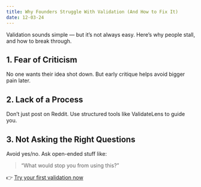 ```yaml
---
title: Why Founders Struggle With Validation (And How to Fix It)
date: 12-03-24
---
```


Validation sounds simple — but it’s not always easy. Here’s why people stall, and how to break through.

## 1. Fear of Criticism

No one wants their idea shot down. But early critique helps avoid bigger pain later.

## 2. Lack of a Process

Don’t just post on Reddit. Use structured tools like ValidateLens to guide you.

## 3. Not Asking the Right Questions

Avoid yes/no. Ask open-ended stuff like:

> “What would stop you from using this?”

👉 [Try your first validation now](/dashboard)
